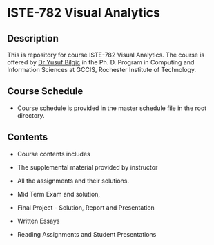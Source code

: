 # ISTE-782 Visual Analytics

## Description

This is repository for course ISTE-782 Visual Analytics.
The course is offered by [Dr Yusuf Bilgic](https://www.rit.edu/directory/ykbics-yusuf-bilgic) in the Ph. D. Program in Computing and Information Sciences at GCCIS, Rochester Institute of Technology.

## Course Schedule

- Course schedule is provided in the master schedule file in the root directory. 

## Contents

- Course contents includes

- The supplemental material provided by instructor
- All the assignments and their solutions.
- Mid Term Exam and solution,
- Final Project - Solution, Report and Presentation
- Written Essays
- Reading Assignments and Student Presentations
